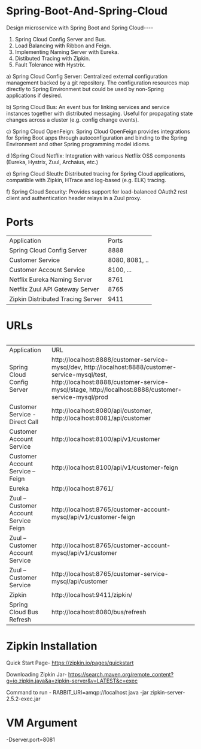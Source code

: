 # Spring-Boot-And-Spring-Cloud

Design microservice with Spring Boot and Spring Cloud----

1) Spring Cloud Config Server and Bus.
2) Load Balancing with Ribbon and Feign.
3) Implementing Naming Server with Eureka.
4) Distibuted Tracing with Zipkin.
5) Fault Tolerance with Hystrix.


a) Spring Cloud Config Server: Centralized external configuration management backed by a git repository. The configuration resources map directly to Spring Environment but could be used by non-Spring applications if desired.

b) Spring Cloud Bus: An event bus for linking services and service instances together with distributed messaging. Useful for propagating state changes across a cluster (e.g. config change events).

c) Spring Cloud OpenFeign: Spring Cloud OpenFeign provides integrations for Spring Boot apps through autoconfiguration and binding to the Spring Environment and other Spring programming model idioms.

d )Spring Cloud Netflix: Integration with various Netflix OSS components (Eureka, Hystrix, Zuul, Archaius, etc.)

e) Spring Cloud Sleuth: Distributed tracing for Spring Cloud applications, compatible with Zipkin, HTrace and log-based (e.g. ELK) tracing.

f) Spring Cloud Security: Provides support for load-balanced OAuth2 rest client and authentication header relays in a Zuul proxy.




# Ports

<table>
   <tr>
      <td>
         Application
      </td>      
      <td>
         Ports
      </td>
   </tr>    
   <tr>
      <td>
         Spring Cloud Config Server
      </td>      
      <td>
         8888
      </td>
   </tr> 

   <tr>
      <td>
         Customer Service
      </td>      
      <td>
         8080, 8081, ..
      </td>
   </tr> 
   <tr>
      <td>
         Customer Account Service
      </td>      
      <td>
         8100, ...
      </td>
   </tr> 
   <tr>
      <td>
         Netflix Eureka Naming Server
      </td>      
      <td>
         8761
      </td>
   </tr> 
   <tr>
      <td>
         Netflix Zuul API Gateway Server
      </td>      
      <td>
         8765
      </td>
   </tr> 
   <tr>
      <td>
         Zipkin Distributed Tracing Server
      </td>      
      <td>
         9411
      </td>
   </tr>    
<table>


# URLs

<table>
   <tr>
      <td>
         Application
      </td>      
      <td>
         URL
      </td>
   </tr>   
   <tr>
      <td>
         Spring Cloud Config Server
      </td>      
      <td>         
http://localhost:8888/customer-service-mysql/dev,
http://localhost:8888/customer-service-mysql/test,
http://localhost:8888/customer-service-mysql/stage,
http://localhost:8888/customer-service-mysql/prod
      </td>
   </tr>   
   <tr>
      <td>
         Customer Service - Direct Call
      </td>      
      <td>
         http://localhost:8080/api/customer, http://localhost:8081/api/customer
      </td>
   </tr>
    <tr>
      <td>
         Customer Account Service
      </td>      
      <td>
         http://localhost:8100/api/v1/customer
      </td>
   </tr>   
    <tr>
      <td>
         Customer Account Service – Feign
      </td>      
      <td>
         http://localhost:8100/api/v1/customer-feign
      </td>
   </tr>   
    <tr>
      <td>
         Eureka
      </td>      
      <td>
         http://localhost:8761/
      </td>
   </tr>   
   <tr>
      <td>
         Zuul – Customer Account Service Feign
      </td>      
      <td>
         http://localhost:8765/customer-account-mysql/api/v1/customer-feign
      </td>
   </tr>  
   
   <tr>
      <td>
         Zuul – Customer Account Service 
      </td>      
      <td>
         http://localhost:8765/customer-account-mysql/api/v1/customer
      </td>
   </tr>  
   <tr>
      <td>
         Zuul – Customer Service
      </td>      
      <td>
         http://localhost:8765/customer-service-mysql/api/customer
      </td>
   </tr>   
   <tr>
      <td>
         Zipkin
      </td>      
      <td>
         http://localhost:9411/zipkin/
      </td>
   </tr>   
   <tr>
      <td>
         Spring Cloud Bus Refresh
      </td>      
      <td>
         http://localhost:8080/bus/refresh
      </td>
   </tr>   
</table>




# Zipkin Installation
Quick Start Page- 
   https://zipkin.io/pages/quickstart

Downloading Zipkin Jar-
  https://search.maven.org/remote_content?g=io.zipkin.java&a=zipkin-server&v=LATEST&c=exec

Command to run - 
RABBIT_URI=amqp://localhost java -jar zipkin-server-2.5.2-exec.jar

# VM Argument
-Dserver.port=8081





